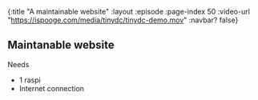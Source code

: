 {:title "A maintainable website"
 :layout :episode
 :page-index 50
 :video-url "https://ispooge.com/media/tinydc/tinydc-demo.mov"
 :navbar? false}

## Maintanable website

Needs

* 1 raspi
* Internet connection

